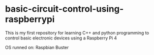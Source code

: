 # basic-circuit-control-using-raspberrypi
This is my first repository for learning C++ and python programming to control basic electronic devices using a Raspberry Pi 4

OS runned on: Raspbian Buster
